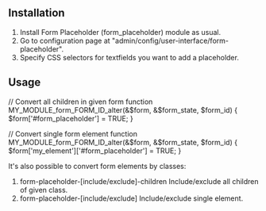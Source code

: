 Installation
------------------
1. Install Form Placeholder (form_placeholder) module as usual.
2. Go to configuration page at "admin/config/user-interface/form-placeholder".
3. Specify CSS selectors for textfields you want to add a placeholder.


Usage
------------------
// Convert all children in given form
function MY_MODULE_form_FORM_ID_alter(&$form, &$form_state, $form_id) {
  $form['#form_placeholder'] = TRUE;
}

// Convert single form element
function MY_MODULE_form_FORM_ID_alter(&$form, &$form_state, $form_id) {
  $form['my_element']['#form_placeholder'] = TRUE;
}

It's also possible to convert form elements by classes:
1. form-placeholder-[include/exclude]-children
   Include/exclude all children of given class.
2. form-placeholder-[include/exclude]
   Include/exclude single element.

